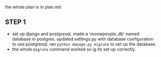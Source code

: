the whole plan is in plan.md

## STEP 1
- set up django and postgresql. made a 'moviepeople_db' named database in postgres. updated settings.py with database configuration to use postgresql. ran `python manage.py migrate` to set up the database. 
- the whole `migrate` command worked so ig its set up correctly.


